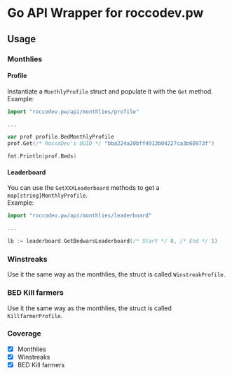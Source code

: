 # Go API Wrapper for roccodev.pw

## Usage
### Monthlies
#### Profile
Instantiate a `MonthlyProfile` struct and populate it with the `Get` method.  
Example:
```go
import "roccodev.pw/api/monthlies/profile"

...

var prof profile.BedMonthlyProfile
prof.Get(/* RoccoDev's UUID */ "bba224a20bff4913b04227ca3b60973f")

fmt.Println(prof.Beds)
```

#### Leaderboard
You can use the `GetXXXLeaderboard` methods to get a `map[string]MonthlyProfile`.  
Example:
```go
import "roccodev.pw/api/monthlies/leaderboard"

...

lb := leaderboard.GetBedwarsLeaderboard(/* Start */ 0, /* End */ 1)
```
### Winstreaks
Use it the same way as the monthlies, the struct is called `WinstreakProfile`.

### BED Kill farmers
Use it the same way as the monthlies, the struct is called `KillfarmerProfile`.

### Coverage  
- [x] Monthlies
- [x] Winstreaks
- [x] BED Kill farmers